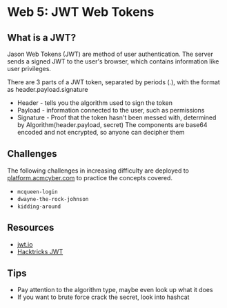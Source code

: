 # Web 5: JWT Web Tokens

## What is a JWT?
Jason Web Tokens (JWT) are method of user authentication. The server sends a signed JWT to the user's browser, which contains information like user privileges.

There are 3 parts of a JWT token, separated by periods (.), with the format as header.payload.signature
- Header - tells you the algorithm used to sign the token
- Payload -  information connected to the user, such as permissions
- Signature - Proof that the token hasn't been messed with, determined by Algorithm(header.payload, secret)
The components are base64 encoded and not encrypted, so anyone can decipher them

## Challenges
The following challenges in increasing difficulty are deployed to [platform.acmcyber.com](https://platform.acmcyber.com) to practice the concepts covered.

- `mcqueen-login`
- `dwayne-the-rock-johnson`
- `kidding-around`

## Resources
- [jwt.io](https://jwt.io/)
- [Hacktricks JWT](https://hacktricks.boitatech.com.br/pentesting-web/hacking-jwt-json-web-tokens)

## Tips
- Pay attention to the algorithm type, maybe even look up what it does
- If you want to brute force crack the secret, look into hashcat
